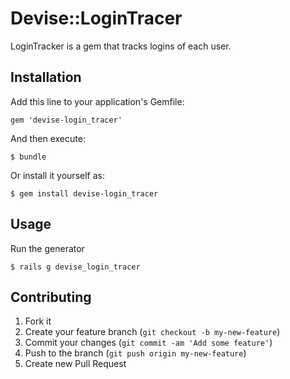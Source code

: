 # Devise::LoginTracer

LoginTracker is a gem that tracks logins of each user.

## Installation

Add this line to your application's Gemfile:

    gem 'devise-login_tracer'

And then execute:

    $ bundle

Or install it yourself as:

    $ gem install devise-login_tracer

## Usage

Run the generator

    $ rails g devise_login_tracer

## Contributing

1. Fork it
2. Create your feature branch (`git checkout -b my-new-feature`)
3. Commit your changes (`git commit -am 'Add some feature'`)
4. Push to the branch (`git push origin my-new-feature`)
5. Create new Pull Request

